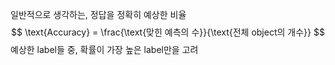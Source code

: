 일반적으로 생각하는, 정답을 정확히 예상한 비율
$$
\text{Accuracy} = \frac{\text{맞힌 예측의 수}}{\text{전체 object의 개수}}
$$
예상한 label들 중, 확률이 가장 높은 label만을 고려
